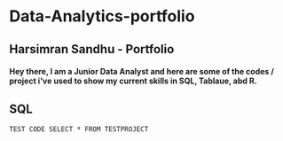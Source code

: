 # Data-Analytics-portfolio

## Harsimran Sandhu - Portfolio 

#### Hey there, I am a Junior Data Analyst and here are some of the codes / project i've used to show my current skills in SQL, Tablaue, abd R.

## SQL

`TEST CODE
SELECT * FROM TESTPROJECT`
